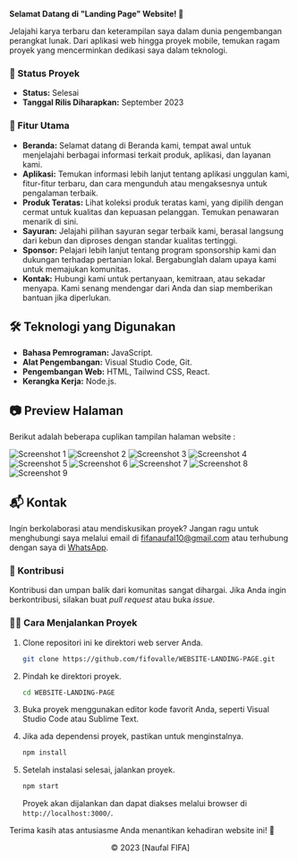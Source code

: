 **Selamat Datang di "Landing Page" Website! 🚀**

Jelajahi karya terbaru dan keterampilan saya dalam dunia pengembangan perangkat lunak. Dari aplikasi web hingga proyek mobile, temukan ragam proyek yang mencerminkan dedikasi saya dalam teknologi.

### 🚧 Status Proyek

- **Status:** Selesai
- **Tanggal Rilis Diharapkan:** September 2023

### 🚀 Fitur Utama

- **Beranda:** Selamat datang di Beranda kami, tempat awal untuk menjelajahi berbagai informasi terkait produk, aplikasi, dan layanan kami.
- **Aplikasi:** Temukan informasi lebih lanjut tentang aplikasi unggulan kami, fitur-fitur terbaru, dan cara mengunduh atau mengaksesnya untuk pengalaman terbaik.
- **Produk Teratas:** Lihat koleksi produk teratas kami, yang dipilih dengan cermat untuk kualitas dan kepuasan pelanggan. Temukan penawaran menarik di sini.
- **Sayuran:** Jelajahi pilihan sayuran segar terbaik kami, berasal langsung dari kebun dan diproses dengan standar kualitas tertinggi.
- **Sponsor:** Pelajari lebih lanjut tentang program sponsorship kami dan dukungan terhadap pertanian lokal. Bergabunglah dalam upaya kami untuk memajukan komunitas.
- **Kontak:** Hubungi kami untuk pertanyaan, kemitraan, atau sekadar menyapa. Kami senang mendengar dari Anda dan siap memberikan bantuan jika diperlukan.

## 🛠️ Teknologi yang Digunakan

- **Bahasa Pemrograman:** JavaScript.
- **Alat Pengembangan:** Visual Studio Code, Git.
- **Pengembangan Web:** HTML, Tailwind CSS, React.
- **Kerangka Kerja:** Node.js.

## 📷 Preview Halaman

Berikut adalah beberapa cuplikan tampilan halaman website :

![Screenshot 1](https://github.com/fifovalle/WEBSITE-LANDING-PAGE/assets/90078068/5028f086-5cdc-4264-8b67-4854fefc1bed)
![Screenshot 2](https://github.com/fifovalle/WEBSITE-LANDING-PAGE/assets/90078068/65c5506e-8bf0-406a-ae6b-f0948637cc30)
![Screenshot 3](https://github.com/fifovalle/WEBSITE-LANDING-PAGE/assets/90078068/64f21d2d-a3b1-4938-b6ea-0696500807ad)
![Screenshot 4](https://github.com/fifovalle/WEBSITE-LANDING-PAGE/assets/90078068/38f2da2d-13b0-412a-87ae-fdb27c06dfa6)
![Screenshot 5](https://github.com/fifovalle/WEBSITE-LANDING-PAGE/assets/90078068/30fb5ed8-5be8-465b-a880-40f3aca55d9d)
![Screenshot 6](https://github.com/fifovalle/WEBSITE-LANDING-PAGE/assets/90078068/084dfa2a-b7a7-4187-98ec-a54a726faf67)
![Screenshot 7](https://github.com/fifovalle/WEBSITE-LANDING-PAGE/assets/90078068/abfb63a8-8dac-40e5-8bf8-ba21d5d71739)
![Screenshot 8](https://github.com/fifovalle/WEBSITE-LANDING-PAGE/assets/90078068/7a24594b-76cb-4029-b70c-eea054fb52f6)
![Screenshot 9](https://github.com/fifovalle/WEBSITE-LANDING-PAGE/assets/90078068/6951ff72-b9d4-4a1f-895d-56ab84585137)

## 📬 Kontak

Ingin berkolaborasi atau mendiskusikan proyek? Jangan ragu untuk menghubungi saya melalui email di [fifanaufal10@gmail.com](mailto:fifanaufal10@gmail.com) atau terhubung dengan saya di [WhatsApp](https://wa.me/+6281223652490).

### 🙏 Kontribusi

Kontribusi dan umpan balik dari komunitas sangat dihargai. Jika Anda ingin berkontribusi, silakan buat _pull request_ atau buka _issue_.

### 👨‍💻 Cara Menjalankan Proyek

1. Clone repositori ini ke direktori web server Anda.

   ```bash
   git clone https://github.com/fifovalle/WEBSITE-LANDING-PAGE.git
   ```
   
2. Pindah ke direktori proyek.

   ```bash
   cd WEBSITE-LANDING-PAGE
   ```

3. Buka proyek menggunakan editor kode favorit Anda, seperti Visual Studio Code atau Sublime Text.

4. Jika ada dependensi proyek, pastikan untuk menginstalnya.

   ```bash
   npm install
   ```

5. Setelah instalasi selesai, jalankan proyek.

   ```bash
   npm start
   ```

   Proyek akan dijalankan dan dapat diakses melalui browser di `http://localhost:3000/`.

Terima kasih atas antusiasme Anda menantikan kehadiran website ini! 🙌

<div align="center">
  &copy; 2023 [Naufal FIFA]
</div>
